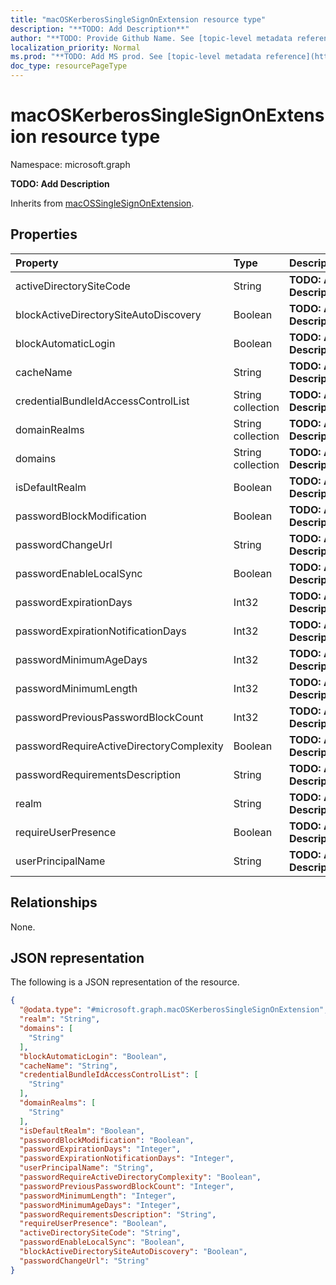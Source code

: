 ```yaml
---
title: "macOSKerberosSingleSignOnExtension resource type"
description: "**TODO: Add Description**"
author: "**TODO: Provide Github Name. See [topic-level metadata reference](https://msgo.azurewebsites.net/add/document/guidelines/metadata.html#topic-level-metadata)**"
localization_priority: Normal
ms.prod: "**TODO: Add MS prod. See [topic-level metadata reference](https://msgo.azurewebsites.net/add/document/guidelines/metadata.html#topic-level-metadata)**"
doc_type: resourcePageType
---
```


# macOSKerberosSingleSignOnExtension resource type


Namespace: microsoft.graph

**TODO: Add Description**


Inherits from [macOSSingleSignOnExtension](../resources/macossinglesignonextension.md).

## Properties
|Property|Type|Description|
|:---|:---|:---|
|activeDirectorySiteCode|String|**TODO: Add Description**|
|blockActiveDirectorySiteAutoDiscovery|Boolean|**TODO: Add Description**|
|blockAutomaticLogin|Boolean|**TODO: Add Description**|
|cacheName|String|**TODO: Add Description**|
|credentialBundleIdAccessControlList|String collection|**TODO: Add Description**|
|domainRealms|String collection|**TODO: Add Description**|
|domains|String collection|**TODO: Add Description**|
|isDefaultRealm|Boolean|**TODO: Add Description**|
|passwordBlockModification|Boolean|**TODO: Add Description**|
|passwordChangeUrl|String|**TODO: Add Description**|
|passwordEnableLocalSync|Boolean|**TODO: Add Description**|
|passwordExpirationDays|Int32|**TODO: Add Description**|
|passwordExpirationNotificationDays|Int32|**TODO: Add Description**|
|passwordMinimumAgeDays|Int32|**TODO: Add Description**|
|passwordMinimumLength|Int32|**TODO: Add Description**|
|passwordPreviousPasswordBlockCount|Int32|**TODO: Add Description**|
|passwordRequireActiveDirectoryComplexity|Boolean|**TODO: Add Description**|
|passwordRequirementsDescription|String|**TODO: Add Description**|
|realm|String|**TODO: Add Description**|
|requireUserPresence|Boolean|**TODO: Add Description**|
|userPrincipalName|String|**TODO: Add Description**|

## Relationships
None.

## JSON representation
The following is a JSON representation of the resource.
<!-- {
  "blockType": "resource",
  "@odata.type": "microsoft.graph.macOSKerberosSingleSignOnExtension"
}
-->
``` json
{
  "@odata.type": "#microsoft.graph.macOSKerberosSingleSignOnExtension",
  "realm": "String",
  "domains": [
    "String"
  ],
  "blockAutomaticLogin": "Boolean",
  "cacheName": "String",
  "credentialBundleIdAccessControlList": [
    "String"
  ],
  "domainRealms": [
    "String"
  ],
  "isDefaultRealm": "Boolean",
  "passwordBlockModification": "Boolean",
  "passwordExpirationDays": "Integer",
  "passwordExpirationNotificationDays": "Integer",
  "userPrincipalName": "String",
  "passwordRequireActiveDirectoryComplexity": "Boolean",
  "passwordPreviousPasswordBlockCount": "Integer",
  "passwordMinimumLength": "Integer",
  "passwordMinimumAgeDays": "Integer",
  "passwordRequirementsDescription": "String",
  "requireUserPresence": "Boolean",
  "activeDirectorySiteCode": "String",
  "passwordEnableLocalSync": "Boolean",
  "blockActiveDirectorySiteAutoDiscovery": "Boolean",
  "passwordChangeUrl": "String"
}
```

